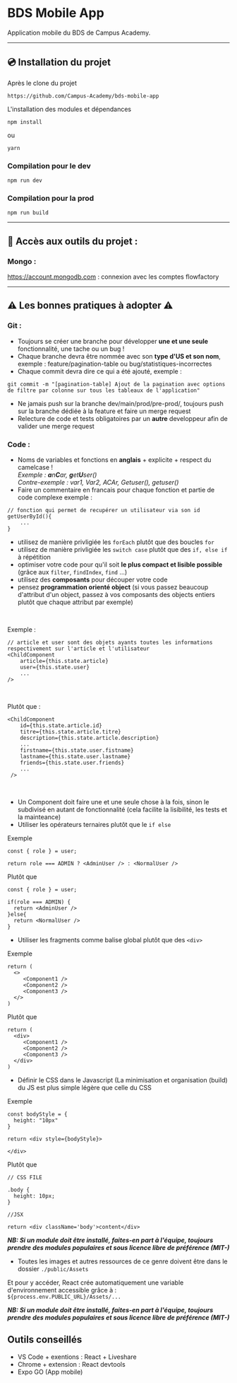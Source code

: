 # BDS Mobile App

Application mobile du BDS de Campus Academy.

---

## 💿 Installation du projet

Après le clone du projet

```
https://github.com/Campus-Academy/bds-mobile-app
```

L'installation des modules et dépendances

```
npm install
```

ou

```
yarn
```

### Compilation pour le dev

```
npm run dev
```

### Compilation pour la prod

```
npm run build
```

---

## 🔧 Accès aux outils du projet :

### Mongo :

https://account.mongodb.com : connexion avec les comptes flowfactory

---

## ⚠️ Les bonnes pratiques à adopter ⚠️

### Git :

- Toujours se créer une branche pour développer **une et une seule** fonctionnalité, une tache ou un bug !
- Chaque branche devra être nommée avec son **type d'US et son nom**, exemple : feature/pagination-table ou bug/statistiques-incorrectes
- Chaque commit devra dire ce qui a été ajouté, exemple :

```
git commit -m "[pagination-table] Ajout de la pagination avec options de filtre par colonne sur tous les tableaux de l'application"
```

- Ne jamais push sur la branche dev/main/prod/pre-prod/, toujours push sur la branche dédiée à la feature et faire un merge request
- Relecture de code et tests obligatoires par un **autre** developpeur afin de valider une merge request

### Code :

- Noms de variables et fonctions en **anglais** + explicite + respect du camelcase ! <br/>_Exemple : **a**n**C**ar, **g**et**U**ser() <br/> Contre-exemple : var1, Var2, ACAr, Getuser(), getuser() <br/>_
- Faire un commentaire en francais pour chaque fonction et partie de code complexe exemple :

```
// fonction qui permet de recupérer un utilisateur via son id
getUserById(){
    ...
}
```

- utilisez de manière privligiée les `forEach` plutôt que des boucles `for`
- utilisez de manière privligiée les `switch case` plutôt que des `if, else if` à répétition
- optimiser votre code pour qu'il soit **le plus compact et lisible possible** (grâce aux `filter`, `findIndex`, `find` ...)
- utilisez des **composants** pour découper votre code
- pensez **programmation orienté object** (si vous passez beaucoup d'attribut d'un object, passez à vos composants des objects entiers plutôt que chaque attribut par exemple)

<br/>

Exemple :

```
// article et user sont des objets ayants toutes les informations respectivement sur l'article et l'utilisateur
<ChildComponent
    article={this.state.article}
    user={this.state.user}
    ...
/>
```

<br/>

Plutôt que :

```
<ChildComponent
    id={this.state.article.id}
    titre={this.state.article.titre}
    description={this.state.article.description}
    ...
    firstname={this.state.user.fistname}
    lastname={this.state.user.lastname}
    friends={this.state.user.friends}
    ...
 />
```

<br/>

- Un Component doit faire une et une seule chose à la fois, sinon le subdivisé en autant de fonctionnalité (cela facilite la lisibilité, les tests et la mainteance)
- Utiliser les opérateurs ternaires plutôt que le `if else`

Exemple

```
const { role } = user;

return role === ADMIN ? <AdminUser /> : <NormalUser />
```

Plutôt que

```
const { role } = user;

if(role === ADMIN) {
  return <AdminUser />
}else{
  return <NormalUser />
}
```

- Utiliser les fragments comme balise global plutôt que des `<div>`

Exemple

```
return (
  <>
     <Component1 />
     <Component2 />
     <Component3 />
  </>
)
```

Plutôt que

```
return (
  <div>
     <Component1 />
     <Component2 />
     <Component3 />
  </div>
)
```

- Définir le CSS dans le Javascript (La minimisation et organisation (build) du JS est plus simple légère que celle du CSS

Exemple

```
const bodyStyle = {
  height: "10px"
}

return <div style={bodyStyle}>

</div>
```

Plutôt que

```
// CSS FILE

.body {
  height: 10px;
}

//JSX

return <div className='body'>content</div>
```
**_NB: Si un module doit être installé, faites-en part à l'équipe, toujours prendre des modules populaires et sous licence libre de préférence (MIT-)_**

- Toutes les images et autres ressources de ce genre doivent être dans le dossier `./public/Assets`

Et pour y accéder, React crée automatiquement une variable d'environnement accessible grâce à : ``${process.env.PUBLIC_URL}/Assets/...``

***NB: Si un module doit être installé, faites-en part à l'équipe, toujours prendre des modules populaires et sous licence libre de préférence (MIT-)***

## Outils conseillés

- VS Code + exentions : React + Liveshare
- Chrome + extension : React devtools
- Expo GO (App mobile)

